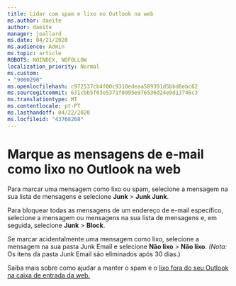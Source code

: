 ```yaml
---
title: Lidar com spam e lixo no Outlook na web
ms.author: daeite
author: daeite
manager: joallard
ms.date: 04/21/2020
ms.audience: Admin
ms.topic: article
ROBOTS: NOINDEX, NOFOLLOW
localization_priority: Normal
ms.custom:
- "9000290"
ms.openlocfilehash: c972537cb4f00c9310edeaa589391d5bbd8ebc62
ms.sourcegitcommit: 631cbb5f03e5371f0995e976536d24e9d13746c3
ms.translationtype: MT
ms.contentlocale: pt-PT
ms.lasthandoff: 04/22/2020
ms.locfileid: "43768268"
---
```

# <a name="mark-email-messages-as-junk-in-outlook-on-the-web"></a>Marque as mensagens de e-mail como lixo no Outlook na web

Para marcar uma mensagem como lixo ou spam, selecione a mensagem na sua lista de mensagens e selecione **Junk** > **Junk Junk**.

Para bloquear todas as mensagens de um endereço de e-mail específico, selecione a mensagem ou mensagens na sua lista de mensagens e, em seguida, selecione **Junk** > **Block**.

Se marcar acidentalmente uma mensagem como lixo, selecione a mensagem na sua pasta Junk Email e selecione **Não lixo** > **Não lixo**. *(Nota:* Os itens da pasta Junk Email são eliminados após 30 dias.)

Saiba mais sobre como ajudar a manter o spam e o [lixo fora do seu Outlook na caixa de entrada da web.](https://support.office.com/article/db786e79-54e2-40cc-904f-d89d57b7f41d)